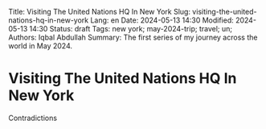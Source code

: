 Title: Visiting The United Nations HQ In New York
Slug: visiting-the-united-nations-hq-in-new-york
Lang: en
Date: 2024-05-13 14:30
Modified: 2024-05-13 14:30
Status: draft
Tags: new york; may-2024-trip; travel; un;
Authors: Iqbal Abdullah
Summary: The first series of my journey across the world in May 2024.

# Visiting The United Nations HQ In New York

Contradictions


